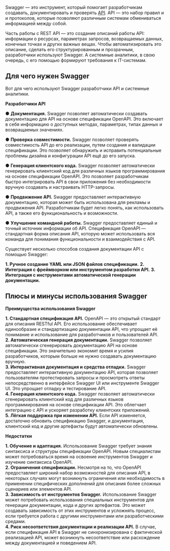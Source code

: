 
Swagger — это инструмент, который помогает разработчикам создавать, документировать и проверять [API](https://practicum.yandex.ru/blog/chto-takoe-api/). API — это набор правил и и протоколов, которые позволяют различным системам обмениваться информацией между собой.

Часть работы с REST API — это создание описаний работы API: информации о ресурсах, параметрах запросов, возвращаемых данных, конечных точках и других важных вещах. Чтобы автоматизировать это описание, сделать его структурированным и прозрачным, разработчики используют Swagger. А системные аналитики, в свою очередь, с его помощью формируют требования к IT-системам.

## Для чего нужен Swagger

Вот для чего используют Swagger разработчики API и системные аналитики.

**Разработчики API**  

● **Документация.** Swagger позволяет автоматически создавать документацию для API на основе спецификации OpenAPI. Это включает в себя информацию о доступных методах, параметрах, типах данных и возвращаемых значениях.  

● **Проверка совместимости.** Swagger позволяет проверять совместимость API до его реализации, путем создания и валидации спецификации. Это позволяет обнаружить и исправить потенциальные проблемы дизайна и конфигурации API ещё до его запуска.  

● **Генерация клиентского кода.** Swagger позволяет автоматически генерировать клиентский код для различных языков программирования на основе спецификации OpenAPI. Это позволяет разработчикам быстро интегрировать API в свои приложения без необходимости вручную создавать и настраивать HTTP-запросы.  

● **Продвижение API.** Swagger предоставляет интерактивную документацию, которая может быть использована для рекламы и продвижения API. Разработчикам будет легко понять, как использовать API, а также его функциональность и возможности.  

● **Улучшение командной работы.** Swagger предоставляет единый и точный источник информации об API. Спецификация OpenAPI — стандартная форма описания API, которую может использовать вся команда для понимания функциональности и взаимодействия с API.

Существует несколько способов создания документации API с помощью Swagger:  
  
**1. Ручное создание YAML или JSON файлов спецификации.**
**2. Интеграция с фреймворком или инструментом разработки API.**
**3. Интеграция с инструментами автоматической генерации документации.**

## Плюсы и минусы использования Swagger

**Преимущества использования Swagger** 

**1. Стандартная спецификация API.** OpenAPI — это открытый стандарт для описания RESTful API. Его использование обеспечивает единообразие и стандартизацию документации API, что упрощает её понимание и использование для разработчиков и пользователей API.  
**2. Автоматическая генерация документации.** Swagger позволяет автоматически сгенерировать документацию API на основе спецификации. Это значительно экономит время и усилия разработчиков, которым больше не нужно создавать документацию вручную.  
**3. Интерактивная документация и средства отладки.** Swagger предоставляет интерактивную документацию API, которая позволяет пользователям протестировать запросы и просмотреть ответы непосредственно в интерфейсе Swagger UI или инструменте Swagger UI. Это упрощает отладку и тестирование API.  
**4. Генерация клиентского кода.** Swagger позволяет автоматически сгенерировать клиентский код для различных языков программирования на основе спецификации API. Это облегчает интеграцию с API и ускоряет разработку клиентских приложений.  
**5. Лёгкая поддержка при изменении API.** Если API изменяется, достаточно обновить спецификацию Swagger, и документация, клиентский код и другие артефакты будут автоматически обновлены.

**Недостатки**  

**1. Обучение и адаптация.** Использование Swagger требует знания синтаксиса и структуры спецификации OpenAPI. Новым специалистам может потребоваться время на освоение инструментов Swagger и изучение синтаксиса OpenAPI.  
**2. Ограничения спецификации.** Несмотря на то, что OpenAPI предоставляет широкий набор возможностей для описания API, в некоторых случаях могут возникнуть ограничения или необходимость в применении специфических дополнений для описания более сложных сценариев или элементов API.  
**3. Зависимость от инструментов Swagger.** Использование Swagger может потребовать использования специальных инструментов для генерации документации, кода и других артефактов. Это может создавать зависимость от этих инструментов и усложнять процесс, если требуется работа с другими инструментами или разработческими средами.  
**4. Риск несоответствия документации и реализации API.** В случае, если спецификация API в Swagger не синхронизирована с фактической реализацией API, может возникнуть несоответствие или расхождение между документацией и поведением API.

